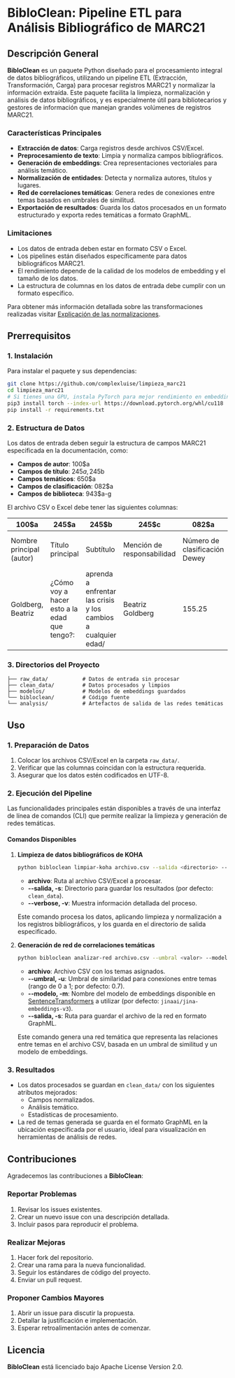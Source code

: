 # BibloClean: Pipeline ETL para Análisis Bibliográfico de MARC21

## Descripción General

**BibloClean** es un paquete Python diseñado para el procesamiento integral de datos bibliográficos, utilizando un pipeline ETL (Extracción, Transformación, Carga) para procesar registros MARC21 y normalizar la información extraída. Este paquete facilita la limpieza, normalización y análisis de datos bibliográficos, y es especialmente útil para bibliotecarios y gestores de información que manejan grandes volúmenes de registros MARC21.

### Características Principales

- **Extracción de datos**: Carga registros desde archivos CSV/Excel.
- **Preprocesamiento de texto**: Limpia y normaliza campos bibliográficos.
- **Generación de embeddings**: Crea representaciones vectoriales para análisis temático.
- **Normalización de entidades**: Detecta y normaliza autores, títulos y lugares.
- **Red de correlaciones temáticas**: Genera redes de conexiones entre temas basados en umbrales de similitud.
- **Exportación de resultados**: Guarda los datos procesados en un formato estructurado y exporta redes temáticas a formato GraphML.

### Limitaciones

- Los datos de entrada deben estar en formato CSV o Excel.
- Los pipelines están diseñados específicamente para datos bibliográficos MARC21.
- El rendimiento depende de la calidad de los modelos de embedding y el tamaño de los datos.
- La estructura de columnas en los datos de entrada debe cumplir con un formato específico.

Para obtener más información detallada sobre las transformaciones realizadas visitar [Explicación de las normalizaciones](https://complexluise.github.io/bibloclean/explicacion_normalizacion).

## Prerrequisitos

### 1. Instalación

Para instalar el paquete y sus dependencias:

```bash
git clone https://github.com/complexluise/limpieza_marc21
cd limpieza_marc21
# Si tienes una GPU, instala PyTorch para mejor rendimiento en embeddings
pip3 install torch --index-url https://download.pytorch.org/whl/cu118
pip install -r requirements.txt
```

### 2. Estructura de Datos

Los datos de entrada deben seguir la estructura de campos MARC21 especificada en la documentación, como:

- **Campos de autor**: 100$a
- **Campos de título**: 245$a, 245$b
- **Campos temáticos**: 650$a
- **Campos de clasificación**: 082$a
- **Campos de biblioteca**: 943$a-g

El archivo CSV o Excel debe tener las siguientes columnas:

| 100$a             | 245$a                                   | 245$b                                         | 245$c             | 082$a | 082$b | 082$2 | 090$a | 090$b | 650$a                                       | 650$y | 650$v | 650$x              | 520$a                                                | 943$a     | 943$b | 943$c | 943$d | 943$e | 943$f | 943$g |
|-------------------|-----------------------------------------|-----------------------------------------------|-------------------|-------|-------|-------|-------|-------|---------------------------------------------|--------|--------|--------------------|-------------------------------------------------------|-----------|--------|--------|--------|--------|--------|--------|
| Nombre principal (autor) | Título principal                             | Subtítulo                                         | Mención de responsabilidad | Número de clasificación Dewey | Número adicional de clasificación | Edición de la clasificación Dewey | Clasificación local | Número de clasificación local adicional | Tema principal                                  | Periodo cronológico | Forma del término | Subdivisión temática   | Resumen | Biblioteca_1 | Biblioteca_2 | Biblioteca_3 | Biblioteca_6 | Biblioteca_5 | Biblioteca_4 | Biblioteca_7 |
| Goldberg, Beatriz | ¿Cómo voy a hacer esto a la edad que tengo?: | aprenda a enfrentar las crisis y los cambios a cualquier edad/ | Beatriz Goldberg | 155.25 |       | 20    |       |       | Autoestima;Autorrealización (Psicología);Tristeza |        |        | Aspectos psicologicos | FAJM                                                  |           |        |        |        |        |        |        |

### 3. Directorios del Proyecto

```plaintext
├── raw_data/           # Datos de entrada sin procesar
├── clean_data/         # Datos procesados y limpios
├── modelos/            # Modelos de embeddings guardados
└── bibloclean/         # Código fuente
└── analysis/           # Artefactos de salida de las redes temáticas
```

## Uso

### 1. Preparación de Datos

1. Colocar los archivos CSV/Excel en la carpeta `raw_data/`.
2. Verificar que las columnas coincidan con la estructura requerida.
3. Asegurar que los datos estén codificados en UTF-8.

### 2. Ejecución del Pipeline

Las funcionalidades principales están disponibles a través de una interfaz de línea de comandos (CLI) que permite realizar la limpieza y generación de redes temáticas.

#### Comandos Disponibles

1. **Limpieza de datos bibliográficos de KOHA**

   ```bash
   python bibloclean limpiar-koha archivo.csv --salida <directorio> --verbose
   ```

   - **archivo**: Ruta al archivo CSV/Excel a procesar.
   - **--salida, -s**: Directorio para guardar los resultados (por defecto: `clean_data`).
   - **--verbose, -v**: Muestra información detallada del proceso.

   Este comando procesa los datos, aplicando limpieza y normalización a los registros bibliográficos, y los guarda en el directorio de salida especificado.

2. **Generación de red de correlaciones temáticas**

   ```bash
   python bibloclean analizar-red archivo.csv --umbral <valor> --modelo <nombre_modelo> --salida <ruta_salida>
   ```

   - **archivo**: Archivo CSV con los temas asignados.
   - **--umbral, -u**: Umbral de similaridad para conexiones entre temas (rango de 0 a 1; por defecto: 0.7).
   - **--modelo, -m**: Nombre del modelo de embeddings disponible en [SentenceTransformers](https://www.sbert.net/docs/sentence_transformer/pretrained_models.html) a utilizar (por defecto: `jinaai/jina-embeddings-v3`).
   - **--salida, -s**: Ruta para guardar el archivo de la red en formato GraphML.

   Este comando genera una red temática que representa las relaciones entre temas en el archivo CSV, basada en un umbral de similitud y un modelo de embeddings.

### 3. Resultados

- Los datos procesados se guardan en `clean_data/` con los siguientes atributos mejorados:
  - Campos normalizados.
  - Análisis temático.
  - Estadísticas de procesamiento.
- La red de temas generada se guarda en el formato GraphML en la ubicación especificada por el usuario, ideal para visualización en herramientas de análisis de redes.

## Contribuciones

Agradecemos las contribuciones a **BibloClean**:

### Reportar Problemas

1. Revisar los issues existentes.
2. Crear un nuevo issue con una descripción detallada.
3. Incluir pasos para reproducir el problema.

### Realizar Mejoras

1. Hacer fork del repositorio.
2. Crear una rama para la nueva funcionalidad.
3. Seguir los estándares de código del proyecto.
4. Enviar un pull request.

### Proponer Cambios Mayores

1. Abrir un issue para discutir la propuesta.
2. Detallar la justificación e implementación.
3. Esperar retroalimentación antes de comenzar.

## Licencia

**BibloClean** está licenciado bajo Apache License Version 2.0.